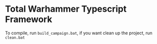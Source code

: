 # Total Warhammer Typescript Framework
To compile, run `build_campaign.bat`, if you want clean up the project, run `clean.bat`
